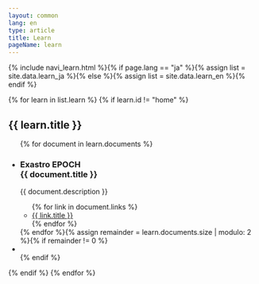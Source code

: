 ```yaml
---
layout: common
lang: en
type: article
title: Learn
pageName: learn
---
```

{% include navi_learn.html %}{% if page.lang == "ja" %}{% assign list = site.data.learn_ja %}{% else %}{% assign list = site.data.learn_en %}{% endif %}
<div id="articleContents">{% for learn in list.learn %}
    {% if learn.id != "home" %}<section id="{{ learn.id }}">
        <h2><i class="{{ learn.icon }}"></i> {{ learn.title }}</h2>
        <ul class="content-list">{% for document in learn.documents %}
            <li class="content-item" id="{{ document.id }}">
                <div class="content-card">
                    <div class="content-header">
                        <h3 class="content-title">
                            <span class="content-type">Exastro EPOCH</span><br>
                            {{ document.title }}
                        </h3>
                    </div>
                    <div class="content-body">
                        <p class="content-paragraph">{{ document.description }}</p>
                    </div>
                    <div class="content-footer">
                        <ul class="content-link-list">{% for link in document.links %}
                            <li class="content-link-item">
                                <a class="content-link" href="{{ layout.suiteURL }}{{ link.url }}">
                                    {{ link.title }} <i class="fas fa-angle-right"></i>
                                </a>
                            </li>
                        {% endfor %}</ul>
                    </div>
                </div>
            </li>{% endfor %}{% assign remainder = learn.documents.size | modulo: 2 %}{% if remainder != 0 %}
            <li class="content-item content-item-padding"></li>{% endif %}
        </ul>
    </section>{% endif %}
{% endfor %}</div>